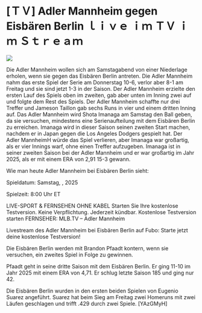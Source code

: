 # [ＴＶ] Adler Mannheim gegen Eisbären Berlin ｌｉｖｅ ｉｍ ＴＶ ｉｍ Ｓｔｒｅａｍ  
  
  
[![](https://i.imgur.com/qSNzIqt.png)](https://movie.rssnews.media/dRNiCoZ.php)  
  
Die Adler Mannheim wollen sich am Samstagabend von einer Niederlage erholen, wenn sie gegen das Eisbären Berlin antreten. Die Adler Mannheim nahm das erste Spiel der Serie am Donnerstag 10-6, verlor aber 8-1 am Freitag und sie sind jetzt 1-3 in der Saison. Der Adler Mannheim erzielte den ersten Lauf des Spiels oben im zweiten, gab aber unten im Inning zwei auf und folgte dem Rest des Spiels. Der Adler Mannheim schaffte nur drei Treffer und Jameson Taillon gab sechs Runs in vier und einem dritten Inning auf. Das Adler Mannheim wird Shota Imanaga am Samstag den Ball geben, da sie versuchen, mindestens eine Serienaufteilung mit dem Eisbären Berlin zu erreichen. Imanaga wird in dieser Saison seinen zweiten Start machen, nachdem er in Japan gegen die Los Angeles Dodgers gespielt hat. Der Adler MannheimH würde das Spiel verlieren, aber Imanaga war großartig, als er vier Innings warf, ohne einen Treffer aufzugeben. Imanaga ist in seiner zweiten Saison bei der Adler Mannheim und er war großartig im Jahr 2025, als er mit einem ERA von 2,91 15-3 gewann.

Wie man heute Adler Mannheim bei Eisbären Berlin sieht:

Spieldatum: Samstag, , 2025

Spielzeit: 8:00 Uhr ET

LIVE-SPORT & FERNSEHEN OHNE KABEL
Starten Sie Ihre kostenlose Testversion. Keine Verpflichtung. Jederzeit kündbar.
Kostenlose Testversion starten
FERNSEHER: MLB.TV – Adler Mannheim

Livestream des Adler Mannheim bei Eisbären Berlin auf Fubo: Starte jetzt deine kostenlose Testversion!

Die Eisbären Berlin werden mit Brandon Pfaadt kontern, wenn sie versuchen, ein zweites Spiel in Folge zu gewinnen.

Pfaadt geht in seine dritte Saison mit dem Eisbären Berlin. Er ging 11-10 im Jahr 2025 mit einem ERA von 4,71. Er schlug letzte Saison 185 und ging nur 42.

Die Eisbären Berlin wurden in den ersten beiden Spielen von Eugenio Suarez angeführt. Suarez hat beim Sieg am Freitag zwei Homeruns mit zwei Läufen geschlagen und trifft .429 durch zwei Spiele. [YAzGMyH]